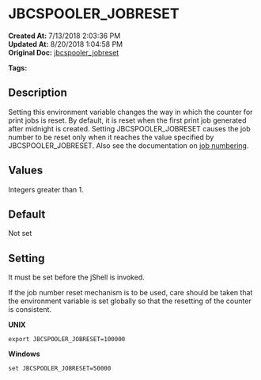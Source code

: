 # JBCSPOOLER_JOBRESET

**Created At:** 7/13/2018 2:03:36 PM  
**Updated At:** 8/20/2018 1:04:58 PM  
**Original Doc:** [jbcspooler_jobreset](https://docs.jbase.com/41717-environment-variables/jbcspooler_jobreset)  

**Tags:**
<badge text='reset' vertical='middle' />
<badge text='job' vertical='middle' />
<badge text='spooler' vertical='middle' />
<badge text='environment variable' vertical='middle' />

## Description

Setting this environment variable changes the way in which the counter for print jobs is reset. By default, it is reset when the first print job generated after midnight is created. Setting JBCSPOOLER\_JOBRESET causes the job number to be reset only when it reaches the value specified by JBCSPOOLER\_JOBRESET. Also see the documentation on [job numbering](https://jbase.com/r5/knowledgebase/manuals/3.0/30manpages/man/spo2_job_numbers.htm).



## Values

Integers greater than 1.



## Default

Not set

## Setting

It must be set before the jShell is invoked.

If the job number reset mechanism is to be used, care should be taken that the environment variable is set globally so that the resetting of the counter is consistent.

**UNIX**

```
export JBCSPOOLER_JOBRESET=100000
```



**Windows**

```
set JBCSPOOLER_JOBRESET=50000
```
